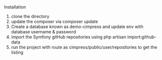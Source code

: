 
Installation

1. clone the directory
2. update the composer via composer update
3. Create a database known as demo-cimpress and update env with database username & password
3. import the Symfony gitHub repositories using php artisan import:github-data
4. run the project with route as cimpress/public/user/repositories to get the listing

